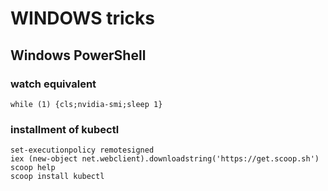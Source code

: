 # WINDOWS tricks
## Windows PowerShell
### watch equivalent
```
while (1) {cls;nvidia-smi;sleep 1}
```
### installment of kubectl
```
set-executionpolicy remotesigned
iex (new-object net.webclient).downloadstring('https://get.scoop.sh')
scoop help
scoop install kubectl
```

